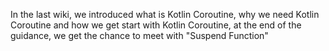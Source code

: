 In the last wiki, we introduced what is Kotlin Coroutine, why we need Kotlin Coroutine and how we get start with Kotlin Coroutine, at the end of the guidance, we get the chance to meet with "Suspend Function"

<!--stackedit_data:
eyJoaXN0b3J5IjpbNTgyNzA0NjAxXX0=
-->
